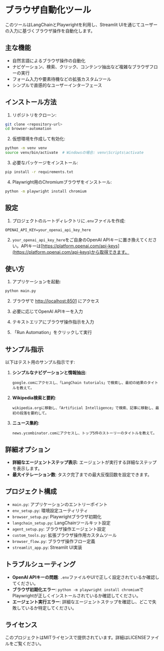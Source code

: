 # ブラウザ自動化ツール

このツールはLangChainとPlaywrightを利用し、Streamlit UIを通じてユーザーの入力に基づくブラウザ操作を自動化します。

## 主な機能

- 自然言語によるブラウザ操作の自動化
- ナビゲーション、検索、クリック、コンテンツ抽出など複雑なブラウザフローの実行
- フォーム入力や要素待機などの拡張カスタムツール
- シンプルで直感的なユーザーインターフェース

## インストール方法

1. リポジトリをクローン:
```bash
git clone <repository-url>
cd browser-automation
```

2. 仮想環境を作成して有効化:
```bash
python -m venv venv
source venv/bin/activate  # Windowsの場合: venv\Scripts\activate
```

3. 必要なパッケージをインストール:
```bash
pip install -r requirements.txt
```

4. Playwright用のChromiumブラウザをインストール:
```bash
python -m playwright install chromium
```

## 設定

1. プロジェクトのルートディレクトリに`.env`ファイルを作成:
```
OPENAI_API_KEY=your_openai_api_key_here
```

2. `your_openai_api_key_here`をご自身のOpenAI APIキーに置き換えてください。APIキーは[https://platform.openai.com/api-keys](https://platform.openai.com/api-keys)から取得できます。

## 使い方

1. アプリケーションを起動:
```bash
python main.py
```

2. ブラウザで [http://localhost:8501](http://localhost:8501) にアクセス

3. 必要に応じてOpenAI APIキーを入力

4. テキストエリアにブラウザ操作指示を入力

5. 「Run Automation」をクリックして実行

## サンプル指示

以下はテスト用のサンプル指示です:

1. **シンプルなナビゲーションと情報抽出**:
   ```
   google.comにアクセスし、「LangChain tutorials」で検索し、最初の結果のタイトルを教えて。
   ```

2. **Wikipedia検索と要約**:
   ```
   wikipedia.orgに移動し、「Artificial Intelligence」で検索、記事に移動し、最初の段落を要約して。
   ```

3. **ニュース集約**:
   ```
   news.ycombinator.comにアクセスし、トップ5件のストーリーのタイトルを教えて。
   ```

## 詳細オプション

- **詳細なエージェントステップ表示**: エージェントが実行する詳細なステップを表示します。
- **最大イテレーション数**: タスク完了までの最大反復回数を設定できます。

## プロジェクト構成

- `main.py`: アプリケーションのエントリーポイント
- `env_setup.py`: 環境設定ユーティリティ
- `browser_setup.py`: Playwrightブラウザ初期化
- `langchain_setup.py`: LangChainツールキット設定
- `agent_setup.py`: ブラウザ操作エージェント設定
- `custom_tools.py`: 拡張ブラウザ操作用カスタムツール
- `browser_flow.py`: ブラウザ操作フロー定義
- `streamlit_app.py`: Streamlit UI実装

## トラブルシューティング

- **OpenAI APIキーの問題**: `.env`ファイルやUIで正しく設定されているか確認してください。
- **ブラウザ初期化エラー**: `python -m playwright install chromium`でPlaywrightが正しくインストールされているか確認してください。
- **エージェント実行エラー**: 詳細なエージェントステップを確認し、どこで失敗しているか特定してください。

## ライセンス

このプロジェクトはMITライセンスで提供されています。詳細はLICENSEファイルをご覧ください。
